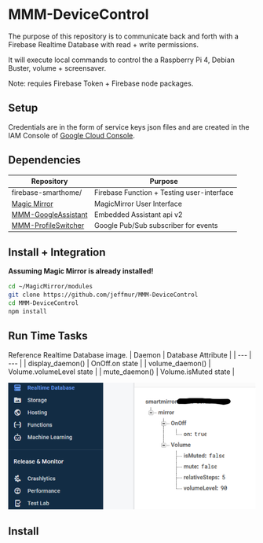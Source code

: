 # MMM-DeviceControl 

The purpose of this repository is to communicate back and forth with a Firebase Realtime Database with read + write permissions. 

It will execute local commands to control the a Raspberry Pi 4, Debian Buster, volume + screensaver. 

Note: requies Firebase Token + Firebase node packages. 

## Setup

Credentials are in the form of service keys json files and are created in the IAM Console of [Google Cloud Console](https://console.cloud.google.com/).

## Dependencies 
| Repository | Purpose |
| --- | --- |
| firebase-smarthome/ | Firebase Function + Testing user-interface
| [Magic Mirror](https://github.com/MichMich/MagicMirror) | MagicMirror User Interface
| [MMM-GoogleAssistant](https://github.com/jeffmur/MMM-GoogleAssistant) | Embedded Assistant api v2
| [MMM-ProfileSwitcher](https://github.com/jeffmur/MMM-ProfileSwitcher) | Google Pub/Sub subscriber for events

## Install + Integration
**Assuming Magic Mirror is already installed!**
```sh
cd ~/MagicMirror/modules
git clone https://github.com/jeffmur/MMM-DeviceControl
cd MMM-DeviceControl
npm install
```

## Run Time Tasks 
Reference Realtime Database image. 
| Daemon | Database Attribute |
| --- | --- |
| display_daemon() | OnOff.on state |
| volume_daemon() | Volume.volumeLevel state |
| mute_daemon() | Volume.isMuted state |

![](imgs/RealtimeDatabase.png)

## Install 

